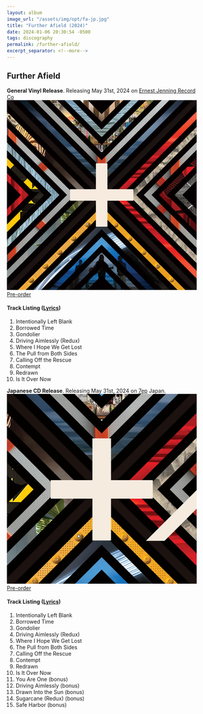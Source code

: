 ```yaml
---
layout: album
image_url: "/assets/img/opt/fa-jp.jpg"
title: "Further Afield (2024)"
date: 2024-01-06 20:30:54 -0500
tags: discography
permalink: /further-afield/
excerpt_separator: <!--more-->
---
```


<!--more-->

## Further Afield

<div id="release-info">
    <b>General Vinyl Release</b>. Releasing May 31st, 2024 on <a href="https://ejrc.com">Ernest Jenning Record Co</a><br/>
</div>
<div id="container">
    <div id="release-container">
        <div id="artwork">
            <a href="/assets/img/full/fa.jpg" alt="Full res version"><img src="/assets/img/opt/fa.jpg"/></a>
            <div id="buy-album-btn">
                <div class="button-sm">
                    <a href="https://ernestjenning.limitedrun.com/products/778312">Pre-order</a>
                </div>
            </div>
        </div>
        <div id="tracklist">
            <h4>Track Listing (<a href="/lyrics/#further-afield-album">Lyrics</a>)</h4>
            <ol>
                <li>Intentionally Left Blank</li>
                <li>Borrowed Time</li>
                <li>Gondolier</li>
                <li>Driving Aimlessly (Redux)</li>
                <li>Where I Hope We Get Lost</li>
                <li>The Pull from Both Sides</li>
                <li>Calling Off the Rescue</li>
                <li>Contempt</li>
                <li>Redrawn</li>
                <li>Is It Over Now</li>
            </ol>
        </div>
    </div>
</div>

<div id="release-info">
    <b>Japanese CD Release</b>. Releasing May 31st, 2024 on <a href="http://7ep.net/">7ep</a> Japan.
</div>
<div id="container">
    <div id="release-container">
        <div id="artwork">
            <a href="/assets/img/full/fa-jp.jpg" alt="Full res version"><img src="/assets/img/opt/fa-jp.jpg"/></a>
            <div id="buy-album-btn">
                <div class="button-sm">
                    <a href="https://ernestjenning.limitedrun.com/products/778312">Pre-order</a>
                </div>
            </div>
        </div>
        <div id="tracklist">
            <h4>Track Listing (<a href="/lyrics/#further-afield-album">Lyrics</a>)</h4>
            <ol>
                <li>Intentionally Left Blank</li>
                <li>Borrowed Time</li>
                <li>Gondolier</li>
                <li>Driving Aimlessly (Redux)</li>
                <li>Where I Hope We Get Lost</li>
                <li>The Pull from Both Sides</li>
                <li>Calling Off the Rescue</li>
                <li>Contempt</li>
                <li>Redrawn</li>
                <li>Is It Over Now</li>
                <li>You Are One (bonus)</li>
                <li>Driving Aimlessly (bonus)</li>
                <li>Drawn Into the Sun (bonus)</li>
                <li>Sugarcane (Redux) (bonus)</li>
                <li>Safe Harbor (bonus)</li>
            </ol>
        </div>
    </div>
</div>
